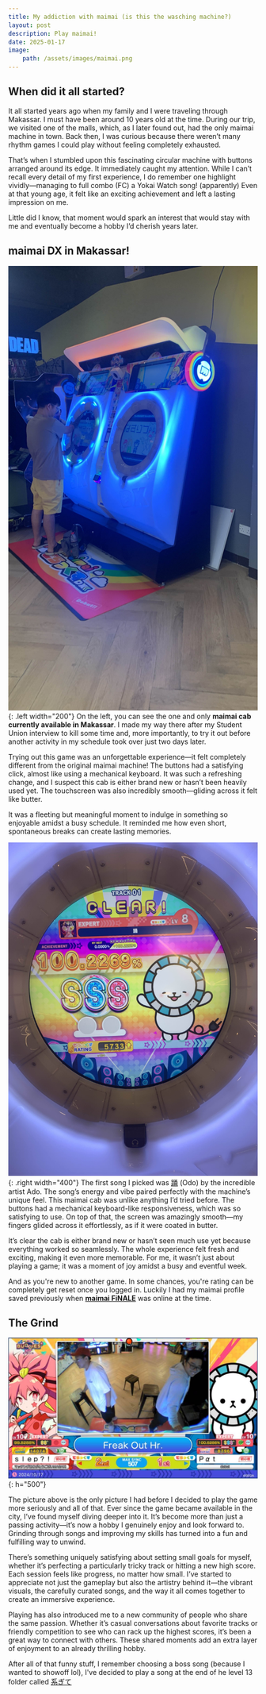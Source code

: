 ```yaml
---
title: My addiction with maimai (is this the wasching machine?)
layout: post
description: Play maimai!
date: 2025-01-17
image:
    path: /assets/images/maimai.png
---
```


## **When did it all started?**

It all started years ago when my family and I were traveling through Makassar. I must have been around 10 years old at the time. During our trip, we visited one of the malls, which, as I later found out, had the only maimai machine in town. Back then, I was curious because there weren’t many rhythm games I could play without feeling completely exhausted.

That’s when I stumbled upon this fascinating circular machine with buttons arranged around its edge. It immediately caught my attention. While I can’t recall every detail of my first experience, I do remember one highlight vividly—managing to full combo (FC) a Yokai Watch song! (apparently) Even at that young age, it felt like an exciting achievement and left a lasting impression on me.

Little did I know, that moment would spark an interest that would stay with me and eventually become a hobby I’d cherish years later.

## **maimai DX in Makassar!**

![First maimai DX cab in Makassar!](/assets/mai/3B7189E5-1324-4D0E-9963-7AF07C81DF60.jpg){: .left width="200"}
On the left, you can see the one and only **maimai cab currently available in Makassar**. I made my way there after my Student Union interview to kill some time and, more importantly, to try it out before another activity in my schedule took over just two days later.

Trying out this game was an unforgettable experience—it felt completely different from the original maimai machine! The buttons had a satisfying click, almost like using a mechanical keyboard. It was such a refreshing change, and I suspect this cab is either brand new or hasn’t been heavily used yet. The touchscreen was also incredibly smooth—gliding across it felt like butter.

It was a fleeting but meaningful moment to indulge in something so enjoyable amidst a busy schedule. It reminded me how even short, spontaneous breaks can create lasting memories. 
<br> 

![SSS pass on 踊 (odo)](/assets/mai/IMG_4589.jpg){: .right width="400"}
The first song I picked was [踊](https://youtu.be/YnSW8ian29w) (Odo) by the incredible artist Ado. The song’s energy and vibe paired perfectly with the machine’s unique feel. This maimai cab was unlike anything I’d tried before. The buttons had a mechanical keyboard-like responsiveness, which was so satisfying to use. On top of that, the screen was amazingly smooth—my fingers glided across it effortlessly, as if it were coated in butter.

It’s clear the cab is either brand new or hasn’t seen much use yet because everything worked so seamlessly. The whole experience felt fresh and exciting, making it even more memorable. For me, it wasn’t just about playing a game; it was a moment of joy amidst a busy and eventful week.

And as you're new to another game. In some chances, you're rating can be completely get reset once you logged in. Luckily I had my maimai profile saved previously when **[maimai FiNALE](https://silentblue.remywiki.com/maimai:FiNALE)** was online at the time.
<br>

## **The Grind**

![The grind where it all starts](/assets/mai/slep1.jpg){: h="500"}

The picture above is the only picture I had before I decided to play the game more seriously and all of that.
Ever since the game became available in the city, I’ve found myself diving deeper into it. It’s become more than just a passing activity—it’s now a hobby I genuinely enjoy and look forward to. Grinding through songs and improving my skills has turned into a fun and fulfilling way to unwind.

There’s something uniquely satisfying about setting small goals for myself, whether it’s perfecting a particularly tricky track or hitting a new high score. Each session feels like progress, no matter how small. I’ve started to appreciate not just the gameplay but also the artistry behind it—the vibrant visuals, the carefully curated songs, and the way it all comes together to create an immersive experience.

Playing has also introduced me to a new community of people who share the same passion. Whether it’s casual conversations about favorite tracks or friendly competition to see who can rack up the highest scores, it’s been a great way to connect with others. These shared moments add an extra layer of enjoyment to an already thrilling hobby.

After all of that funny stuff, I remember choosing a boss song (because I wanted to showoff lol), I've decided to play a song at the end of he level 13 folder called [系ぎて](https://youtu.be/q26OmWO8ccg?t=2)


